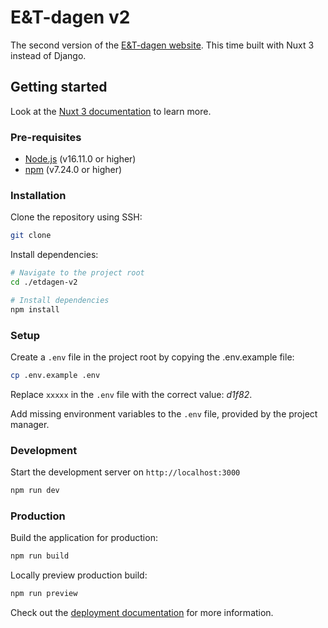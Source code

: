 # E&T-dagen v2
The second version of the [E&T-dagen website](https://etdagen.no). This time built with Nuxt 3 instead of Django.

## Getting started

Look at the [Nuxt 3 documentation](https://nuxt.com/docs/getting-started/introduction) to learn more.

### Pre-requisites

- [Node.js](https://nodejs.org/en/) (v16.11.0 or higher)
- [npm](https://www.npmjs.com/) (v7.24.0 or higher)

### Installation

Clone the repository using SSH:

```bash
git clone
```

Install dependencies:

```bash
# Navigate to the project root
cd ./etdagen-v2

# Install dependencies
npm install
```

### Setup

Create a `.env` file in the project root by copying the .env.example file:

```bash
cp .env.example .env
```

Replace `xxxxx` in the `.env` file with the correct value: *d1f82*.

Add missing environment variables to the `.env` file, provided by the project manager.

### Development

Start the development server on `http://localhost:3000`

```bash
npm run dev
```

### Production

Build the application for production:

```bash
npm run build
```

Locally preview production build:

```bash
npm run preview
```

Check out the [deployment documentation](https://nuxt.com/docs/getting-started/deployment) for more information.

